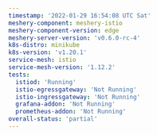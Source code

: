 ```yaml
---
timestamp: '2022-01-29 16:54:08 UTC Sat'
meshery-component: meshery-istio
meshery-component-version: edge
meshery-server-version: 'v0.6.0-rc-4'
k8s-distro: minikube
k8s-version: 'v1.20.1'
service-mesh: istio
service-mesh-version: '1.12.2'
tests:
  istiod: 'Running'
  istio-egressgateway: 'Not Running'
  istio-ingressgateway: 'Not Running'
  grafana-addon: 'Not Running'
  prometheus-addon: 'Not Running'
overall-status: 'partial'
---
```

